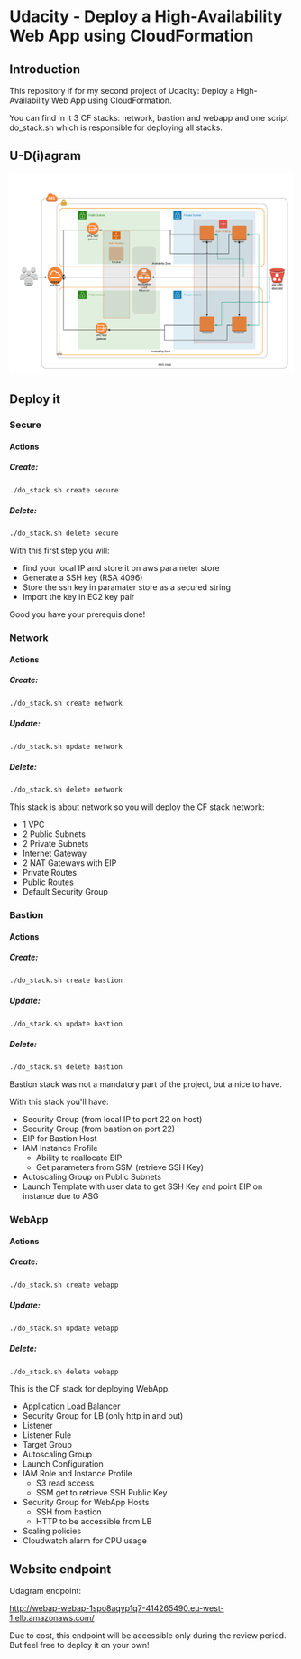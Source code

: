 # Udacity - Deploy a High-Availability Web App using CloudFormation

## Introduction

This repository if for my second project of Udacity: Deploy a High-Availability Web App using CloudFormation.

You can find in it 3 CF stacks: network, bastion and webapp and one script do_stack.sh which is responsible for deploying all stacks.

## U-D(i)agram

![Udagram](AWS-Diagram.png)
 
## Deploy it

### Secure

#### Actions

##### Create:

```bash
./do_stack.sh create secure
```

##### Delete:

```bash
./do_stack.sh delete secure
```

With this first step you will:
- find your local IP and store it on aws parameter store
- Generate a SSH key (RSA 4096)
- Store the ssh key in paramater store as a secured string
- Import the key in EC2 key pair

Good you have your prerequis done!

### Network

#### Actions

##### Create: 

```bash
./do_stack.sh create network
```

##### Update: 

```bash
./do_stack.sh update network
```

##### Delete:

```bash
./do_stack.sh delete network
```


This stack is about network so you will deploy the CF stack network:

- 1 VPC
- 2 Public Subnets
- 2 Private Subnets
- Internet Gateway
- 2 NAT Gateways with EIP
- Private Routes
- Public Routes
- Default Security Group

### Bastion

#### Actions

##### Create: 

```bash
./do_stack.sh create bastion
```

##### Update: 

```bash
./do_stack.sh update bastion
```

##### Delete:

```bash
./do_stack.sh delete bastion
```

Bastion stack was not a mandatory part of the project, but a nice to have.

With this stack you'll have:

- Security Group (from local IP to port 22 on host)
- Security Group (from bastion on port 22)
- EIP for Bastion Host
- IAM Instance Profile
    - Ability to reallocate EIP
    - Get parameters from SSM (retrieve SSH Key)
- Autoscaling Group on Public Subnets
- Launch Template with user data to get SSH Key and point EIP on instance due to ASG


### WebApp

#### Actions

##### Create: 

```bash
./do_stack.sh create webapp
```

##### Update: 

```bash
./do_stack.sh update webapp
```

##### Delete:

```bash
./do_stack.sh delete webapp
```

This is the CF stack for deploying WebApp.

- Application Load Balancer
- Security Group for LB (only http in and out)
- Listener
- Listener Rule
- Target Group
- Autoscaling Group
- Launch Configuration
- IAM Role and Instance Profile
    - S3 read access
    - SSM get to retrieve SSH Public Key
- Security Group for WebApp Hosts
    - SSH from bastion
    - HTTP to be accessible from LB
- Scaling policies
- Cloudwatch alarm for CPU usage

## Website endpoint

Udagram endpoint:

http://webap-webap-1spo8aqyp1q7-414265490.eu-west-1.elb.amazonaws.com/

Due to cost, this endpoint will be accessible only during the review period. But feel free to deploy it on your own!